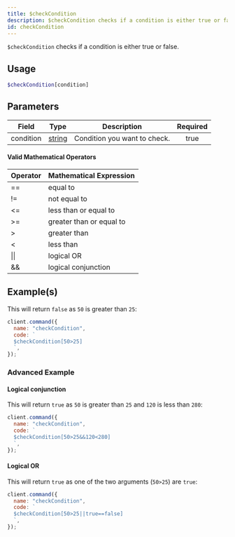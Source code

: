 ```yaml
---
title: $checkCondition
description: $checkCondition checks if a condition is either true or false.
id: checkCondition
---
```


`$checkCondition` checks if a condition is either true or false.

## Usage

```php
$checkCondition[condition]
```

## Parameters

| Field     | Type                                                                                              | Description                  | Required |
| --------- | ------------------------------------------------------------------------------------------------- | ---------------------------- | :------: |
| condition | [string](https://developer.mozilla.org/en-US/docs/Web/JavaScript/Reference/Global_Objects/String) | Condition you want to check. |   true   |

#### Valid Mathematical Operators

| Operator | Mathematical Expression  |
| -------- | ------------------------ |
| ==       | equal to                 |
| !=       | not equal to             |
| <=       | less than or equal to    |
| \>=      | greater than or equal to |
| \>       | greater than             |
| <        | less than                |
| \|\|     | logical OR               |
| &&       | logical conjunction      |

## Example(s)

This will return `false` as `50` is greater than `25`:

```javascript
client.command({
  name: "checkCondition",
  code: `
  $checkCondition[50>25]
  `,
});
```

### Advanced Example

#### Logical conjunction

This will return `true` as `50` is greater than `25` and `120` is less than `280`:

```javascript
client.command({
  name: "checkCondition",
  code: `
  $checkCondition[50>25&&120<280]
  `,
});
```

#### Logical OR

This will return `true` as one of the two arguments (`50>25`) are `true`:

```javascript
client.command({
  name: "checkCondition",
  code: `
  $checkCondition[50>25||true==false]
  `,
});
```
